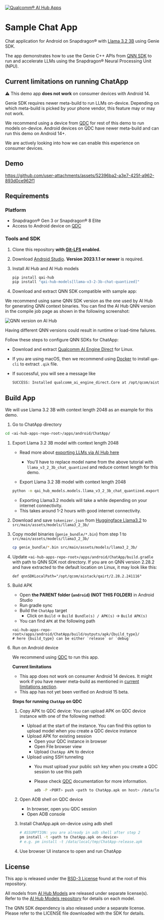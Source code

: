 [![Qualcomm® AI Hub Apps](https://qaihub-public-assets.s3.us-west-2.amazonaws.com/qai-hub-models/quic-logo.jpg)](https://aihub.qualcomm.com)

# Sample Chat App

Chat application for Android on Snapdragon® with [Llama 3.2 3B](https://aihub.qualcomm.com/compute/models/llama_v3_2_3b_chat_quantized) using Genie SDK.

The app demonstrates how to use the Genie C++ APIs from [QNN SDK](https://qpm.qualcomm.com/#/main/tools/details/qualcomm_ai_engine_direct) to run and accelerate LLMs using the Snapdragon® Neural Processing Unit (NPU).

## Current limitations on running ChatApp

:warning: This demo app **does not work** on consumer devices with Android 14.

Genie SDK requires newer meta-build to run LLMs on-device. Depending on which meta-build is picked by your phone vendor, this feature may or may not work.

We recommend using a device from [QDC](https://qdc.qualcomm.com/) for rest of this demo to run models on-device.
Android devices on QDC have newer meta-build and can run this demo on Android 14+.

We are actively looking into how we can enable this experience on consumer devices.

## Demo

https://github.com/user-attachments/assets/52396ba2-a3e7-425f-a962-893d0ce962f1

## Requirements

### Platform

- Snapdragon® Gen 3 or Snapdragon® 8 Elite
- Access to Android device on [QDC](https://qdc.qualcomm.com/)

### Tools and SDK

1. Clone this repository **with [Git-LFS](https://git-lfs.com) enabled.**
2. Download [Android Studio](https://developer.android.com/studio). **Version 2023.1.1 or newer** is required.
3. Install AI Hub and AI Hub models

    ```bash
    pip install qai-hub
    pip install "qai-hub-models[llama-v3-2-3b-chat-quantized]"
    ```

4. Download and extract QNN SDK compatible with sample app:

We recommend using same QNN SDK version as the one used by AI Hub for generating QNN context binaries.
You can find the AI Hub QNN version in the compile job page as shown in the following screenshot:

![QNN version on AI Hub](assets/ai-hub-qnn-version.png)

Having different QNN versions could result in runtime or load-time failures.

Follow these steps to configure QNN SDKs for ChatApp:

- Download and extract [Qualcomm AI Engine Direct](https://qpm.qualcomm.com/#/main/tools/details/qualcomm_ai_engine_direct) for Linux.

- If you are using macOS, then we recommend using [Docker](https://www.docker.com/) to install `qpm-cli` to extract `.qik` file.

- If successful, you will see a message like

    ```bash
    SUCCESS: Installed qualcomm_ai_engine_direct.Core at /opt/qcom/aistack/qairt/<version>
    ```

## Build App

We will use Llama 3.2 3B with context length 2048 as an example for this demo.

1. Go to ChatApp directory

```bash
cd <ai-hub-apps-repo-root>/apps/android/ChatApp/
```

1. Export Llama 3.2 3B model with context length 2048

    - Read more about [exporting LLMs via AI Hub here](https://github.com/quic/ai-hub-apps/tree/main/tutorials/llm_on_genie#1-generate-genie-compatible-qnn-binaries-from-ai-hub)
        - You'll have to replace model name from the above tutorial with `llama_v3_2_3b_chat_quantized` and reduce context length for this demo.

    - Export Llama 3.2 3B model with context length 2048

    ```bash
    python -m qai_hub_models.models.llama_v3_2_3b_chat_quantized.export --context-length 2048 --device "Snapdragon 8 Elite QRD" --output-dir genie_bundle
    ```

    - Exporting Llama3.2 models will take a while depending on your internet connectivity.
    - This takes around 1-2 hours with good internet connectivity.

2. Download and save `tokenizer.json` from [Huggingface Llama3.2](https://huggingface.co/meta-llama/Llama-3.2-3B-Instruct) to `src/main/assets/models/llama3_2_3b/`

3. Copy model binaries (`genie_bundle/*.bin`) from step 1 to `src/main/assets/models/llama3_2_3b/`

    ```bash
    cp genie_bundle/*.bin src/main/assets/models/llama3_2_3b/
    ```

4. Update `<ai-hub-apps-repo-root>/apps/android/ChatApp/build.gradle` with path to QNN SDK root directory. If you are on QNN version 2.28.2 and have extracted to the default location on Linux, it may look like this:

    ```code
    def qnnSDKLocalPath="/opt/qcom/aistack/qairt/2.28.2.241116"
    ```

5. Build APK
    - Open **the PARENT folder (`android`) (NOT THIS FOLDER)** in Android Studio
    - Run gradle sync
    - Build the `ChatApp` target
        - Click on `Build` -> `Build Bundle(s) / APK(s)` -> `Build APK(s)`
    - You can find `APK` at the following path

    ```text
    <ai-hub-apps-repo-root>/apps/android/ChatApp/build/outputs/apk/{build_type}/
    # here {build_type} can be either `release` or `debug`
    ```


6. Run on Android device

    We recommend using [QDC](https://qdc.qualcomm.com/) to run this app.

    **Current limitations**

    - This app does not work on consumer Android 14 devices. It might work if you have newer meta-build as mentioned in [current limitations section](#current-limitations-on-running-chatapp).
    - This app has not yet been verified on Android 15 beta.

    **Steps for running `ChatApp` on QDC**

    1. Copy APK to QDC device: You can upload APK on QDC device instance with one of the following method:

        - Upload at the start of the instance. You can find this option to upload model when you create a QDC device instance
        - Upload APK for existing session
            - Open your QDC instance in browser
            - Open File browser view
            - Upload `ChatApp APK` to device
        - Upload using SSH tunneling
            - You must upload your public ssh key when you create a QDC session to use this path
            - Please check [QDC](https://qdc.qualcomm.com/) documentation for more information.

                ```bash
                adb -P <PORT> push <path to ChatApp.apk on host> /data/local/tmp/
                ```

    2. Open ADB shell on QDC device
        - In browser, open you QDC session
        - Open ADB console

    3. Install ChatApp.apk on-device using adb shell

        ```bash
        # ASSUMPTION: you are already in adb shell after step 2
        pm install -t <path to ChatApp.apk on-device>
        # e.g. pm install -t /data/local/tmp/ChatApp-release.apk
        ```

    4. Use browser UI instance to open and run ChatApp

## License

This app is released under the [BSD-3 License](../../../LICENSE) found at the root of this repository.

All models from [AI Hub Models](https://github.com/quic/ai-hub-models) are released under separate license(s). Refer to the [AI Hub Models repository](https://github.com/quic/ai-hub-models) for details on each model.

The QNN SDK dependency is also released under a separate license. Please refer to the LICENSE file downloaded with the SDK for details.
